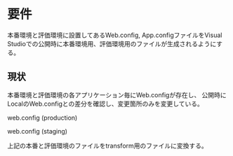 # 要件

本番環境と評価環境に設置してあるWeb.config, App.configファイルをVisual Studioでの公開時に本番環境用、評価環境用のファイルが生成されるようにする。

## 現状

本番環境と評価環境の各アプリケーション毎にWeb.configが存在し、
公開時にLocalのWeb.configとの差分を確認し、変更箇所のみを変更している。

web.config (production)

web.config (staging)

上記の本番と評価環境のファイルをtransform用のファイルに変換する。
